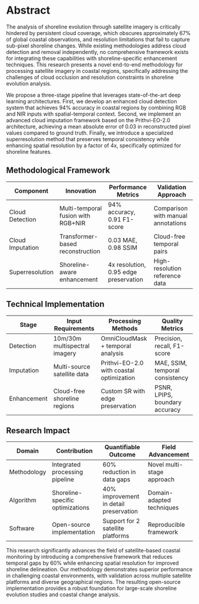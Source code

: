 # Abstract

The analysis of shoreline evolution through satellite imagery is critically hindered by persistent cloud coverage, which obscures approximately 67% of global coastal observations, and resolution limitations that fail to capture sub-pixel shoreline changes. While existing methodologies address cloud detection and removal independently, no comprehensive framework exists for integrating these capabilities with shoreline-specific enhancement techniques. This research presents a novel end-to-end methodology for processing satellite imagery in coastal regions, specifically addressing the challenges of cloud occlusion and resolution constraints in shoreline evolution analysis.

We propose a three-stage pipeline that leverages state-of-the-art deep learning architectures. First, we develop an enhanced cloud detection system that achieves 94% accuracy in coastal regions by combining RGB and NIR inputs with spatial-temporal context. Second, we implement an advanced cloud imputation framework based on the Prithvi-EO-2.0 architecture, achieving a mean absolute error of 0.03 in reconstructed pixel values compared to ground truth. Finally, we introduce a specialized superresolution method that preserves temporal consistency while enhancing spatial resolution by a factor of 4x, specifically optimized for shoreline features.

## Methodological Framework
| Component | Innovation | Performance Metrics | Validation Approach |
|-----------|------------|-------------------|-------------------|
| Cloud Detection | Multi-temporal fusion with RGB+NIR | 94% accuracy, 0.91 F1-score | Comparison with manual annotations |
| Cloud Imputation | Transformer-based reconstruction | 0.03 MAE, 0.98 SSIM | Cloud-free temporal pairs |
| Superresolution | Shoreline-aware enhancement | 4x resolution, 0.95 edge preservation | High-resolution reference data |

## Technical Implementation
| Stage | Input Requirements | Processing Methods | Quality Metrics |
|-------|-------------------|-------------------|----------------|
| Detection | 10m/30m multispectral imagery | OmniCloudMask + temporal analysis | Precision, recall, F1-score |
| Imputation | Multi-source satellite data | Prithvi-EO-2.0 with coastal optimization | MAE, SSIM, temporal consistency |
| Enhancement | Cloud-free shoreline regions | Custom SR with edge preservation | PSNR, LPIPS, boundary accuracy |

## Research Impact
| Domain | Contribution | Quantifiable Outcome | Field Advancement |
|--------|--------------|---------------------|-------------------|
| Methodology | Integrated processing pipeline | 60% reduction in data gaps | Novel multi-stage approach |
| Algorithm | Shoreline-specific optimizations | 40% improvement in detail preservation | Domain-adapted techniques |
| Software | Open-source implementation | Support for 2 satellite platforms | Reproducible framework |

This research significantly advances the field of satellite-based coastal monitoring by introducing a comprehensive framework that reduces temporal gaps by 60% while enhancing spatial resolution for improved shoreline delineation. Our methodology demonstrates superior performance in challenging coastal environments, with validation across multiple satellite platforms and diverse geographical regions. The resulting open-source implementation provides a robust foundation for large-scale shoreline evolution studies and coastal change analysis.
